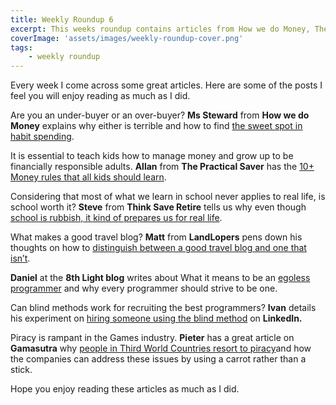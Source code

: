 ```yaml
---
title: Weekly Roundup 6
excerpt: This weeks roundup contains articles from How we do Money, The Practical Saver, Think Save Retire, LandLopers, 8th Light, LinkedIn and Gamasutra
coverImage: 'assets/images/weekly-roundup-cover.png'
tags:
    - weekly roundup
---
```


Every week I come across some great articles. Here are some of the posts I feel you will enjoy reading as much as I did.

Are you an under-buyer or an over-buyer? **Ms Steward** from **How we do Money** explains why either is terrible and how to find [the sweet spot in habit spending](https://howwedomoney.wordpress.com/2016/09/29/finding-the-sweet-spot-in-habit-spending/).

It is essential to teach kids how to manage money and grow up to be financially responsible adults. **Allan** from **The Practical Saver** has the [10+ Money rules that all kids should learn](http://www.thepracticalsaver.com/10-money-rules-kids-need-learn/).

Considering that most of what we learn in school never applies to real life, is school worth it? **Steve** from **Think Save Retire** tells us why even though [school is rubbish, it kind of prepares us for real life](http://www.thinksaveretire.com/2016/10/05/school-rubbish-real-life/).

What makes a good travel blog? **Matt** from **LandLopers** pens down his thoughts on how to [distinguish between a good travel blog and one that isn’t](http://landlopers.com/2016/10/03/travel-blog).

**Daniel** at the **8th Light blog** writes about What it means to be an [egoless programmer](https://8thlight.com/blog/daniel-irvine/2016/09/30/the-egoless-programmer.html) and why every programmer should strive to be one.

Can blind methods work for recruiting the best programmers? **Ivan** details his experiment on [hiring someone using the blind method](https://www.linkedin.com/pulse/blind-method-hiring-software-developer-ivan-boyko) on **LinkedIn.**

Piracy is rampant in the Games industry. **Pieter** has a great article on **Gamasutra** why [people in Third World Countries resort to piracy](http://www.gamasutra.com/blogs/PieterSmal/20161006/277370/Solving_the_problem_of_Piracy_in_the_Third_World.php)and how the companies can address these issues by using a carrot rather than a stick.

Hope you enjoy reading these articles as much as I did.
